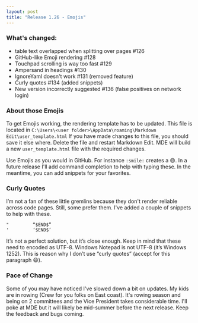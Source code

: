 ```yaml
---
layout: post 
title: "Release 1.26 - Emojis"
---
```


### What's changed:

-   table text overlapped when splitting over pages \#126
-   GitHub-like Emoji rendering \#128
-   Touchpad scrolling is way too fast \#129
-   Ampersand in headings \#130
-   IgnoreYaml doesn't work \#131 (removed feature)
-   Curly quotes \#134 (added snippets)
-   New version incorrectly suggested \#136 (false positives on
    network login)

### About those Emojis

To get Emojis working, the rendering template has to be updated. This
file is located in
`C:\Users\<user folder>\AppData\roaming\Markdown Edit\user_template.html`
If you have made changes to this file, you should save it else where.
Delete the file and restart Markdown Edit. MDE will build a new
`user_template.html` file with the required changes.

Use Emojis as you would in GitHub. For instance `:smile:` creates a
:smile:. In a future release I'll add command completion to help with
typing these. In the meantime, you can add snippets for your favorites.

### Curly Quotes

I’m not a fan of these little gremlins because they don't render
reliable across code pages. Still, some prefer them. I've added a couple
of snippets to help with these.

    "         “$END$”
    '         ‘$END$’

It’s not a perfect solution, but it’s close enough. Keep in mind that
these need to encoded as UTF-8. Windows Notepad is not UTF-8 (it’s
Windows 1252). This is reason why I don’t use “curly quotes” (accept for
this paragraph :smile:).

### Pace of Change

Some of you may have noticed I've slowed down a bit on updates. My kids
are in rowing (Crew for you folks on East coast). It's rowing season and
being on 2 committees and the Vice President takes considerable time.
I'll poke at MDE but it will likely be mid-summer before the next
release. Keep the feedback and bugs coming.
